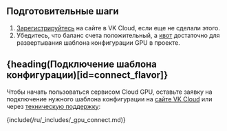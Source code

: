 ## Подготовительные шаги

1. [Зарегистрируйтесь](/ru/intro/start/account-registration) на сайте в VK Cloud, если еще не сделали этого.
1. Убедитесь, что баланс счета положительный, а [квот](/ru/tools-for-using-services/account/concepts/quotasandlimits) достаточно для развертывания шаблона конфигурации GPU в проекте.

## {heading(Подключение шаблона конфигурации)[id=connect_flavor]}

Чтобы начать пользоваться сервисом Cloud GPU, оставьте заявку на подключение нужного шаблона конфигурации на [сайте VK Cloud](https://cloud.vk.com/cloud-gpu) или через [техническую поддержку](/ru/contacts):

{include(/ru/_includes/_gpu_connect.md)}
